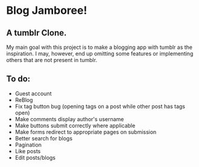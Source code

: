# Blog Jamboree!

## A tumblr Clone.

My main goal with this project is to make a blogging app  with tumblr as the inspiration.
I may, however, end up omitting some features or implementing others that are not present in tumblr.

## To do:

* Guest account
* ReBlog
* Fix tag button bug (opening tags on a post while other post has tags open)
* Make comments display author's username
* Make buttons submit correctly where applicable
* Make forms redirect to appropriate pages on submission
* Better search for blogs
* Pagination
* Like posts
* Edit posts/blogs
